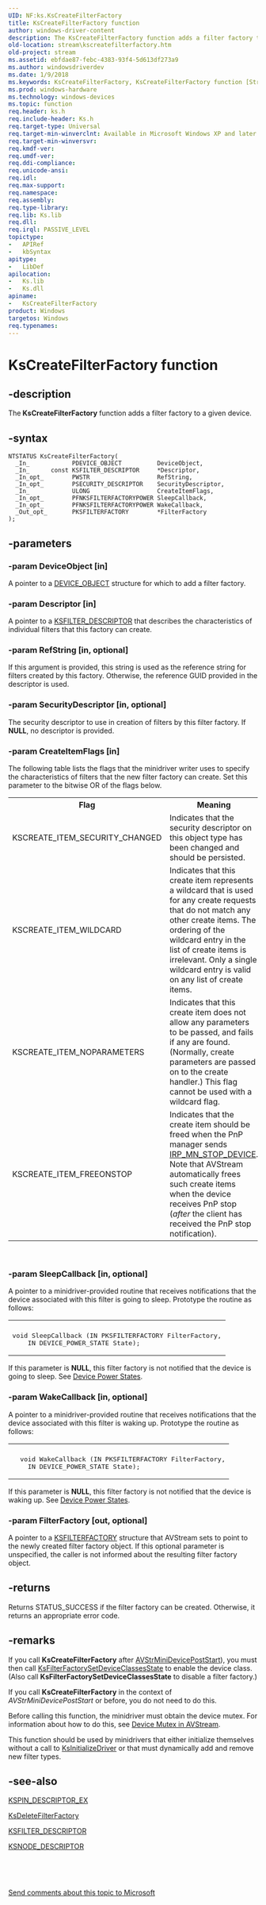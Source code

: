 ```yaml
---
UID: NF:ks.KsCreateFilterFactory
title: KsCreateFilterFactory function
author: windows-driver-content
description: The KsCreateFilterFactory function adds a filter factory to a given device.
old-location: stream\kscreatefilterfactory.htm
old-project: stream
ms.assetid: ebfdae87-febc-4383-93f4-5d613df273a9
ms.author: windowsdriverdev
ms.date: 1/9/2018
ms.keywords: KsCreateFilterFactory, KsCreateFilterFactory function [Streaming Media Devices], ks/KsCreateFilterFactory, stream.kscreatefilterfactory, avfunc_0867c824-52e2-475a-9f36-05e6fba4cdd9.xml
ms.prod: windows-hardware
ms.technology: windows-devices
ms.topic: function
req.header: ks.h
req.include-header: Ks.h
req.target-type: Universal
req.target-min-winverclnt: Available in Microsoft Windows XP and later operating systems and DirectX 8.0 and later DirectX versions.
req.target-min-winversvr: 
req.kmdf-ver: 
req.umdf-ver: 
req.ddi-compliance: 
req.unicode-ansi: 
req.idl: 
req.max-support: 
req.namespace: 
req.assembly: 
req.type-library: 
req.lib: Ks.lib
req.dll: 
req.irql: PASSIVE_LEVEL
topictype:
-	APIRef
-	kbSyntax
apitype:
-	LibDef
apilocation:
-	Ks.lib
-	Ks.dll
apiname:
-	KsCreateFilterFactory
product: Windows
targetos: Windows
req.typenames: 
---
```


# KsCreateFilterFactory function


## -description


The<b> KsCreateFilterFactory</b> function adds a filter factory to a given device.


## -syntax


````
NTSTATUS KsCreateFilterFactory(
  _In_            PDEVICE_OBJECT          DeviceObject,
  _In_      const KSFILTER_DESCRIPTOR     *Descriptor,
  _In_opt_        PWSTR                   RefString,
  _In_opt_        PSECURITY_DESCRIPTOR    SecurityDescriptor,
  _In_            ULONG                   CreateItemFlags,
  _In_opt_        PFNKSFILTERFACTORYPOWER SleepCallback,
  _In_opt_        PFNKSFILTERFACTORYPOWER WakeCallback,
  _Out_opt_       PKSFILTERFACTORY        *FilterFactory
);
````


## -parameters




### -param DeviceObject [in]

A pointer to a <a href="..\wdm\ns-wdm-_device_object.md">DEVICE_OBJECT</a> structure for which to add a filter factory. 


### -param Descriptor [in]

A pointer to a <a href="..\ks\ns-ks-_ksfilter_descriptor.md">KSFILTER_DESCRIPTOR</a> that describes the characteristics of individual filters that this factory can create.


### -param RefString [in, optional]

If this argument is provided, this string is used as the reference string for filters created by this factory. Otherwise, the reference GUID provided in the descriptor is used.


### -param SecurityDescriptor [in, optional]

The security descriptor to use in creation of filters by this filter factory. If <b>NULL</b>, no descriptor is provided.


### -param CreateItemFlags [in]

The following table lists the flags that the minidriver writer uses to specify the characteristics of filters that the new filter factory can create. Set this parameter to the bitwise OR of the flags below.
<table>
<tr>
<th>Flag</th>
<th>Meaning</th>
</tr>
<tr>
<td>
KSCREATE_ITEM_SECURITY_CHANGED

</td>
<td>
Indicates that the security descriptor on this object type has been changed and should be persisted.

</td>
</tr>
<tr>
<td>
KSCREATE_ITEM_WILDCARD

</td>
<td>
Indicates that this create item represents a wildcard that is used for any create requests that do not match any other create items. The ordering of the wildcard entry in the list of create items is irrelevant. Only a single wildcard entry is valid on any list of create items.

</td>
</tr>
<tr>
<td>
KSCREATE_ITEM_NOPARAMETERS

</td>
<td>
Indicates that this create item does not allow any parameters to be passed, and fails if any are found. (Normally, create parameters are passed on to the create handler.) This flag cannot be used with a wildcard flag.

</td>
</tr>
<tr>
<td>
KSCREATE_ITEM_FREEONSTOP

</td>
<td>
Indicates that the create item should be freed when the PnP manager sends <a href="https://msdn.microsoft.com/library/windows/hardware/ff551755">IRP_MN_STOP_DEVICE</a>. Note that AVStream automatically frees such create items when the device receives PnP stop (<i>after</i> the client has received the PnP stop notification).

</td>
</tr>
</table> 


### -param SleepCallback [in, optional]

A pointer to a minidriver-provided routine that receives notifications that the device associated with this filter is going to sleep. Prototype the routine as follows:
<div class="code"><span codelanguage=""><table>
<tr>
<th></th>
</tr>
<tr>
<td>
<pre>void SleepCallback (IN PKSFILTERFACTORY FilterFactory,
    IN DEVICE_POWER_STATE State);</pre>
</td>
</tr>
</table></span></div>If this parameter is <b>NULL</b>, this filter factory is not notified that the device is going to sleep. See <a href="https://msdn.microsoft.com/library/windows/hardware/ff543162">Device Power States</a>.


### -param WakeCallback [in, optional]

A pointer to a minidriver-provided routine that receives notifications that the device associated with this filter is waking up. Prototype the routine as follows:
<div class="code"><span codelanguage=""><table>
<tr>
<th></th>
</tr>
<tr>
<td>
<pre>  void WakeCallback (IN PKSFILTERFACTORY FilterFactory,
    IN DEVICE_POWER_STATE State);</pre>
</td>
</tr>
</table></span></div>If this parameter is <b>NULL</b>, this filter factory is not notified that the device is waking up. See <a href="https://msdn.microsoft.com/library/windows/hardware/ff543162">Device Power States</a>. 


### -param FilterFactory [out, optional]

A pointer to a <a href="..\ks\ns-ks-_ksfilterfactory.md">KSFILTERFACTORY</a> structure that AVStream sets to point to the newly created filter factory object. If this optional parameter is unspecified, the caller is not informed about the resulting filter factory object.


## -returns


Returns STATUS_SUCCESS if the filter factory can be created. Otherwise, it returns an appropriate error code.



## -remarks


If you call <b>KsCreateFilterFactory</b> after <a href="..\ks\nc-ks-pfnksdevice.md">AVStrMiniDevicePostStart</a>), you must then call <a href="..\ks\nf-ks-ksfilterfactorysetdeviceclassesstate.md">KsFilterFactorySetDeviceClassesState</a> to enable the device class. (Also call <b>KsFilterFactorySetDeviceClassesState</b> to disable a filter factory.)

If you call <b>KsCreateFilterFactory</b> in the context of <i>AVStrMiniDevicePostStart</i> or before, you do not need to do this.

Before calling this function, the minidriver must obtain the device mutex. For information about how to do this, see <a href="https://msdn.microsoft.com/cec2a040-59d6-44ef-aef1-04f434811d60">Device Mutex in AVStream</a>.

This function should be used by minidrivers that either initialize themselves without a call to <a href="..\ks\nf-ks-ksinitializedriver.md">KsInitializeDriver</a> or that must dynamically add and remove new filter types. 



## -see-also

<a href="..\ks\ns-ks-_kspin_descriptor_ex.md">KSPIN_DESCRIPTOR_EX</a>

<a href="..\ks\nf-ks-ksdeletefilterfactory.md">KsDeleteFilterFactory</a>

<a href="..\ks\ns-ks-_ksfilter_descriptor.md">KSFILTER_DESCRIPTOR</a>

<a href="..\ks\ns-ks-_ksnode_descriptor.md">KSNODE_DESCRIPTOR</a>

 

 

<a href="mailto:wsddocfb@microsoft.com?subject=Documentation%20feedback [stream\stream]:%20KsCreateFilterFactory function%20 RELEASE:%20(1/9/2018)&amp;body=%0A%0APRIVACY STATEMENT%0A%0AWe use your feedback to improve the documentation. We don't use your email address for any other purpose, and we'll remove your email address from our system after the issue that you're reporting is fixed. While we're working to fix this issue, we might send you an email message to ask for more info. Later, we might also send you an email message to let you know that we've addressed your feedback.%0A%0AFor more info about Microsoft's privacy policy, see http://privacy.microsoft.com/en-us/default.aspx." title="Send comments about this topic to Microsoft">Send comments about this topic to Microsoft</a>

